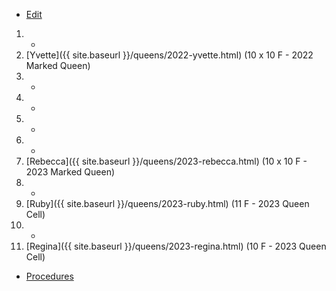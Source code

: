 * [Edit](https://github.com/joejcollins/rhapsody-angel/edit/master/_includes/apiary.md)

1. -
2. [Yvette]({{ site.baseurl }}/queens/2022-yvette.html) (10 x 10 F - 2022 Marked Queen)
3. -
4. -
5. -
6. -
7. [Rebecca]({{ site.baseurl }}/queens/2023-rebecca.html) (10 x 10 F - 2023 Marked Queen)
8. -
9. [Ruby]({{ site.baseurl }}/queens/2023-ruby.html) (11 F - 2023 Queen Cell)
10. -
11. [Regina]({{ site.baseurl }}/queens/2023-regina.html) (10 F - 2023 Queen Cell)

* [Procedures](https://github.com/joejcollins/rhapsody-angel/raw/master/book/00Book.pdf)
